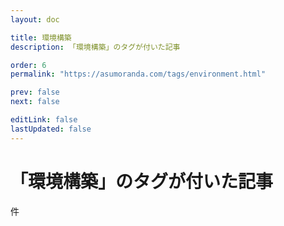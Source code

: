 ```yaml
---
layout: doc

title: 環境構築
description: 「環境構築」のタグが付いた記事

order: 6
permalink: "https://asumoranda.com/tags/environment.html"

prev: false
next: false

editLink: false
lastUpdated: false
---
```


<script lang="ts" setup>
    import TaggedPostList   from "../.vitepress/components/TaggedPostList.vue"
    import PostCounter      from "../.vitepress/components/PostCounter.vue"
</script>

# 「環境構築」のタグが付いた記事

<span class="text-base"><PostCounter tag="environment" /></span>件

<TaggedPostList tag="environment" />
